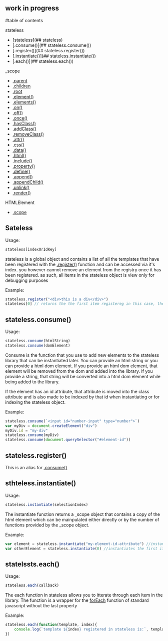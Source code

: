 ## work in progress

#table of contents

stateless
-   [stateless](## stateless)
-   [.consume()](## stateless.consume())
-   [.register()](## stateless.register())
-   [.instantiate()](## stateless.instantiate())
-   [.each()](## stateless.each())

_scope
-   [.parent](#.parent)
-   [.children](#.children)
-   [.root](#.root)
-   [.element()](#.element())
-   [.elements()](#.elements())
-   [.on()](#.on())
-   [.off()](#.off())
-   [.once()](#.once())
-   [.hasClass()](#.hasClass())
-   [.addClass()](#.addClass())
-   [.removeClass()](#.removeClass())
-   [.attr()](#.attr())
-   [.css()](#.css())
-   [.data()](#.data())
-   [.html()](#.html())
-   [.include()](#.include())
-   [.property()](#.property())
-   [.define()](#.define())
-   [.append()](#.append())
-   [.appendChild()](#.appendChild())
-   [.unlink()](#.unlink())
-   [.render()](#.render())

HTMLElement
-   [.scope](#scope)

## Sateless
Usage: 
```javascript
stateless[indexOrIdKey]
```

stateless is a global object and contains a list of all the templates that have been registered with the [.register()](#stateless.register) function and can be accessed via it's index. you however cannot remove an element from the registry once it has been registered. as such, all items in the stateless object is view only for debugging purposes

Example:
```javascript
stateless.register("<div>this is a div</div>")
stateless[0] // returns the the first item registereg in this case, the empty div as an HTMLElement object
```
## stateless.consume()
Usage:
```javascript
stateless.consume(htmlString)
stateless.consume(domElement)
```
Consume is the function that you use to add new elements to the stateless library that can be instantiated later. You can provide an html string or you can provide a html dom element. If you provide an html dom element, that element will be removed from the dom and added into the library. If you provide a string, that string will be converted into a html dom element while being added to the library. 

If the element has an id attribute, that attribute is moved into the class attribute and is also made to be indexed by that id when instantiating or for indexing the stateless object.

Example:
```javascript
stateless.consume(`<input id="number-input" type="number">`)
var myDiv = document.createElement("div")
myDiv.id = "my-div"
stateless.consume(myDiv)
stateless.consume(document.querySelector("#element-id"))
```

## stateless.register()
This is an alias for [.consume()](#stateless.consume())

## sthteless.instantiate()
Usage:
```javascript
stateless.instantiate(selectionIndex)
```

The instantiate function returns a _scope object that contains a copy of the html element which can be mainpulated either directly or by the number of functions provided by the _scope object.

Example:
```javascript
var element = stateless.instantiate("my-element-id-attribute") //instantiates the item initiated with the id when regestered
var otherElement = stateless.instantiate(0) //instantiates the first item to have been registered with stateless
```

## statelssts.each()
Usage: 
```javascript
stateless.each(callback)
```

The each function in stateless allows you to itterate through each item in the library. The function is a wrapper for the [forEach](https://developer.mozilla.org/en/docs/Web/JavaScript/Reference/Global_Objects/Array/forEach) function of standard javascript without the last property

Example:
```javascript
stateless.each(function(template, index){
	console.log(`template ${index} registered in stateless is:`, template)
})
```